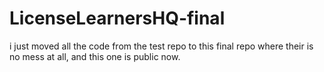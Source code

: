 # LicenseLearnersHQ-final
i just moved all the code from the test repo to this final repo where their is no mess at all, and this one is public now.
